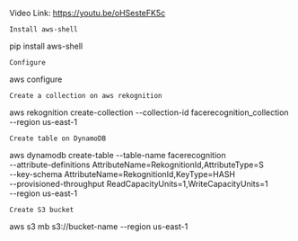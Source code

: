 Video Link: https://youtu.be/oHSesteFK5c

    Install aws-shell

pip install aws-shell

    Configure

aws configure

    Create a collection on aws rekognition

aws rekognition create-collection --collection-id facerecognition_collection --region us-east-1

    Create table on DynamoDB

aws dynamodb create-table --table-name facerecognition \
--attribute-definitions AttributeName=RekognitionId,AttributeType=S \
--key-schema AttributeName=RekognitionId,KeyType=HASH \
--provisioned-throughput ReadCapacityUnits=1,WriteCapacityUnits=1 \
--region us-east-1

    Create S3 bucket

aws s3 mb s3://bucket-name --region us-east-1
